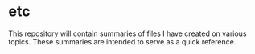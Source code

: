 # etc

This repository will contain summaries of files I have created on various topics. 
These summaries are intended to serve as a quick reference.
